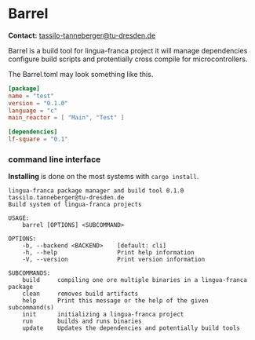 # Barrel

**Contact:** <tassilo-tanneberger@tu-dresden.de>

Barrel is a build tool for lingua-franca project it will manage dependencies 
configure build scripts and protentially cross compile for microcontrollers.

The Barrel.toml may look something like this.

```toml
[package]
name = "test"
version = "0.1.0"
language = "c"
main_reactor = [ "Main", "Test" ]

[dependencies]
lf-square = "0.1"
```

### command line interface

**Installing** is done on the most systems with `cargo install`.

```
lingua-franca package manager and build tool 0.1.0
tassilo.tanneberger@tu-dresden.de
Build system of lingua-franca projects

USAGE:
    barrel [OPTIONS] <SUBCOMMAND>

OPTIONS:
    -b, --backend <BACKEND>    [default: cli]
    -h, --help                 Print help information
    -V, --version              Print version information

SUBCOMMANDS:
    build     compiling one ore multiple binaries in a lingua-franca package
    clean     removes build artifacts
    help      Print this message or the help of the given subcommand(s)
    init      initializing a lingua-franca project
    run       builds and runs binaries
    update    Updates the dependencies and potentially build tools
```
